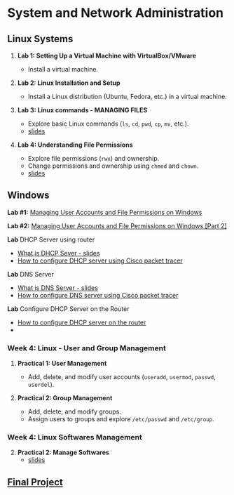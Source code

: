 # System and Network Administration

## **Linux Systems**

1. **Lab 1: Setting Up a Virtual Machine with VirtualBox/VMware**  
    - Install a virtual machine.
  
2. **Lab 2: Linux Installation and Setup**  
   - Install a Linux distribution (Ubuntu, Fedora, etc.) in a virtual machine.

3. **Lab 3: Linux commands - MANAGING FILES**
    - Explore basic Linux commands (`ls`, `cd`, `pwd`, `cp`, `mv`, etc.).
    - [slides](https://docs.google.com/presentation/d/1-f72DLYF_hc9V7fRbNyEBHAiAB6UvmgkSklABuz47_8/edit?usp=sharing)

4. **Lab 4: Understanding File Permissions**  
   - Explore file permissions (`rwx`) and ownership.
   - Change permissions and ownership using `chmod` and `chown`.
   - [slides](https://docs.google.com/presentation/d/1xH14xV4hE8FLaZWhylB8YnWOApF_wACKUrHhoojvC4U/edit?usp=sharing)

## Windows 

**Lab #1:** [Managing User Accounts and File Permissions on Windows](../windows/docs/windows-users-permissions.md)

**Lab #2:** [Managing User Accounts and File Permissions on Windows [Part 2]](../windows/docs/windows-users-permissions.md)

**Lab** DHCP Server using router

- [What is DHCP Sever - slides](https://docs.google.com/presentation/d/1SCdXzP39MI1p_aDR0xpgDplj_Zk3aN_7N9bxTrNB2ss/edit?usp=sharing)
- [How to configure DHCP server using Cisco packet tracer](../tools/docs/cisco-packet-tracer.md)

**Lab** DNS Server

- [What is DNS Server - slides](https://docs.google.com/presentation/d/1VxoNQRi3oSeKbFRHfVgPcCuHga4lC8tYj48NYSFMAnA/edit?usp=sharing)
- [How to configure DNS server using Cisco packet tracer](../tools/docs/cisco-packet-tracer.md#how-to-configure-dns-server-in-packet-tracer)

**Lab** Configure DHCP Server on the Router 

- [How to configure DHCP server on the router](../tools/docs/cisco-packet-tracer.md#6-optional-configure-dhcp-on-the-router)
- 
### **Week 4: Linux - User and Group Management**

1. **Practical 1: User Management**  
   - Add, delete, and modify user accounts (`useradd`, `usermod`, `passwd`, `userdel`).

2. **Practical 2: Group Management**  
   - Add, delete, and modify groups.
   - Assign users to groups and explore `/etc/passwd` and `/etc/group`.

### **Week 4: Linux Softwares Management**
  
2. **Practical 2: Manage Softwares**
    - [slides](https://docs.google.com/presentation/d/1AEl9J22vv8-bwhECuOk-HjQRMSE4-8gv72JdQqTUqGo/edit?usp=sharing)


 
## [Final Project](docs/sna-projects.md)